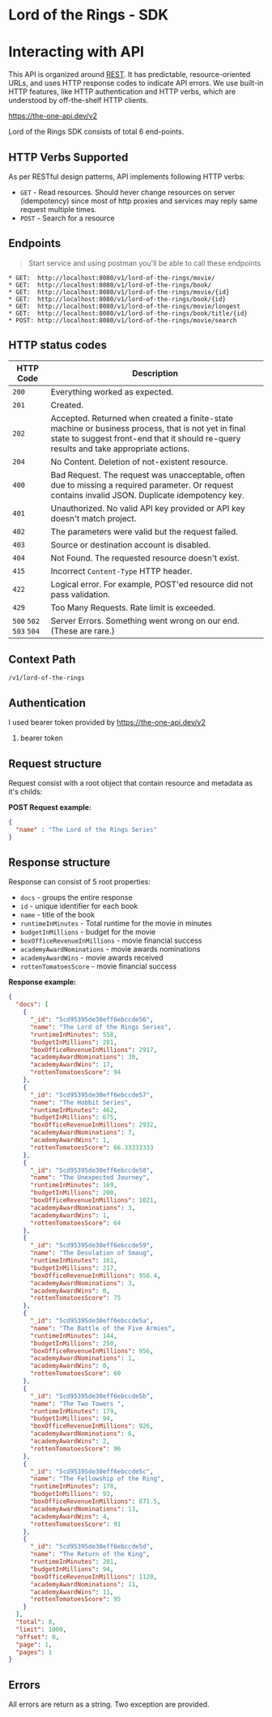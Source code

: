 
# Lord of the Rings - SDK

# Interacting with API

This API is organized around [REST](http://en.wikipedia.org/wiki/Representational_State_Transfer).
It has predictable, resource-oriented URLs, and uses HTTP response codes to indicate API errors.
We use built-in HTTP features, like HTTP authentication and HTTP verbs, which are understood by off-the-shelf HTTP clients.

https://the-one-api.dev/v2

Lord of the Rings SDK consists of total 6 end-points.

## HTTP Verbs Supported

As per RESTful design patterns, API implements following HTTP verbs:

- `GET` - Read resources. Should hever change resources on server (idempotency) since most of http proxies and services may reply same request multiple times.
- `POST` - Search for a resource

## Endpoints
> Start service and using postman you'll be able to call these endpoints

	* GET:  http://localhost:8080/v1/lord-of-the-rings/movie/
	* GET:  http://localhost:8080/v1/lord-of-the-rings/book/
	* GET:  http://localhost:8080/v1/lord-of-the-rings/movie/{id}
	* GET:  http://localhost:8080/v1/lord-of-the-rings/book/{id}
	* GET:  http://localhost:8080/v1/lord-of-the-rings/movie/longest
	* GET:  http://localhost:8080/v1/lord-of-the-rings/book/title/{id}
	* POST: http://localhost:8080/v1/lord-of-the-rings/movie/search



## HTTP status codes

HTTP Code | Description
--------- | -----------
`200` | Everything worked as expected.
`201` | Created.
`202` | Accepted. Returned when created a finite-state machine or business process, that is not yet in final state to suggest front-end that it should re-query results and take appropriate actions.
`204` | No Content. Deletion of not-existent resource.
`400` | Bad Request. The request was unacceptable, often due to missing a required parameter. Or request contains invalid JSON. Duplicate idempotency key.
`401` | Unauthorized. No valid API key provided or API key doesn't match project.
`402` | The parameters were valid but the request failed.
`403` | Source or destination account is disabled.
`404` | Not Found. The requested resource doesn't exist.
`415` | Incorrect ```Content-Type``` HTTP header.
`422` | Logical error. For example, POST'ed resource did not pass validation.
`429` | Too Many Requests. Rate limit is exceeded.
`500` `502` `503` `504` | Server Errors. Something went wrong on our end. (These are rare.)


## Context Path

`/v1/lord-of-the-rings`

## Authentication

I used bearer token provided by https://the-one-api.dev/v2

1. bearer token

## Request structure

Request consist with a root object that contain resource and metadata as it's childs:

**POST Request example:**

```json
{
  "name" : "The Lord of the Rings Series"
}
```

## Response structure

Response can consist of 5 root properties:

- `docs` - groups the entire response
- `id` - unique identifier for each book
- `name` - title of the book
- `runtimeInMinutes` - Total runtime for the movie in minutes
- `budgetInMillions` - budget for the movie
- `boxOfficeRevenueInMillions` - movie financial success
- `academyAwardNominations` - movie awards nominations
- `academyAwardWins` - movie awards received
- `rottenTomatoesScore` - movie financial success

**Response example:**

```json
{
  "docs": [
    {
      "_id": "5cd95395de30eff6ebccde56",
      "name": "The Lord of the Rings Series",
      "runtimeInMinutes": 558,
      "budgetInMillions": 281,
      "boxOfficeRevenueInMillions": 2917,
      "academyAwardNominations": 30,
      "academyAwardWins": 17,
      "rottenTomatoesScore": 94
    },
    {
      "_id": "5cd95395de30eff6ebccde57",
      "name": "The Hobbit Series",
      "runtimeInMinutes": 462,
      "budgetInMillions": 675,
      "boxOfficeRevenueInMillions": 2932,
      "academyAwardNominations": 7,
      "academyAwardWins": 1,
      "rottenTomatoesScore": 66.33333333
    },
    {
      "_id": "5cd95395de30eff6ebccde58",
      "name": "The Unexpected Journey",
      "runtimeInMinutes": 169,
      "budgetInMillions": 200,
      "boxOfficeRevenueInMillions": 1021,
      "academyAwardNominations": 3,
      "academyAwardWins": 1,
      "rottenTomatoesScore": 64
    },
    {
      "_id": "5cd95395de30eff6ebccde59",
      "name": "The Desolation of Smaug",
      "runtimeInMinutes": 161,
      "budgetInMillions": 217,
      "boxOfficeRevenueInMillions": 958.4,
      "academyAwardNominations": 3,
      "academyAwardWins": 0,
      "rottenTomatoesScore": 75
    },
    {
      "_id": "5cd95395de30eff6ebccde5a",
      "name": "The Battle of the Five Armies",
      "runtimeInMinutes": 144,
      "budgetInMillions": 250,
      "boxOfficeRevenueInMillions": 956,
      "academyAwardNominations": 1,
      "academyAwardWins": 0,
      "rottenTomatoesScore": 60
    },
    {
      "_id": "5cd95395de30eff6ebccde5b",
      "name": "The Two Towers ",
      "runtimeInMinutes": 179,
      "budgetInMillions": 94,
      "boxOfficeRevenueInMillions": 926,
      "academyAwardNominations": 6,
      "academyAwardWins": 2,
      "rottenTomatoesScore": 96
    },
    {
      "_id": "5cd95395de30eff6ebccde5c",
      "name": "The Fellowship of the Ring",
      "runtimeInMinutes": 178,
      "budgetInMillions": 93,
      "boxOfficeRevenueInMillions": 871.5,
      "academyAwardNominations": 13,
      "academyAwardWins": 4,
      "rottenTomatoesScore": 91
    },
    {
      "_id": "5cd95395de30eff6ebccde5d",
      "name": "The Return of the King",
      "runtimeInMinutes": 201,
      "budgetInMillions": 94,
      "boxOfficeRevenueInMillions": 1120,
      "academyAwardNominations": 11,
      "academyAwardWins": 11,
      "rottenTomatoesScore": 95
    }
  ],
  "total": 8,
  "limit": 1000,
  "offset": 0,
  "page": 1,
  "pages": 1
}
```

## Errors

All errors are return as a string. Two exception are provided.
